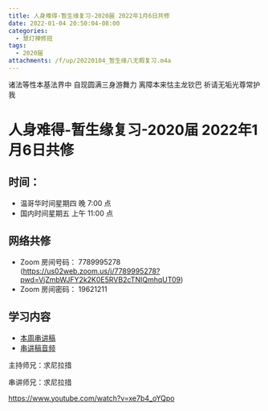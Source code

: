 ```yaml
---
title: 人身难得-暂生缘复习-2020届 2022年1月6日共修
date: 2022-01-04 20:50:04-08:00
categories:
  - 慧灯禅修班
tags:
  - 2020届
attachments: /f/up/20220104_暂生缘八无暇复习.m4a
---
```

诸法等性本基法界中 自现圆满三身游舞力 
离障本来怙主龙钦巴 祈请无垢光尊常护我

# 人身难得-暂生缘复习-2020届 2022年1月6日共修

## 时间：

* 温哥华时间星期四 晚 7:00 点
* 国内时间星期五 上午 11:00 点

## 网络共修

* Zoom 房间号码： 7789995278 (<https://us02web.zoom.us/j/7789995278?pwd=VjZmbWJFY2k2K0E5RVB2cTNIQmhqUT09>)
* Zoom 房间密码： 19621211

## 学习内容

* [本周串讲稿](http://huidengchanxiu.net/hdv/f/up/暂生缘复习.docx)
* [串讲稿音频](http://huidengchanxiu.net/hdv/f/up/20220104_暂生缘八无暇复习.m4a)

主持师兄：求尼拉措

串讲师兄：求尼拉措

<https://www.youtube.com/watch?v=xe7b4_oYQpo>